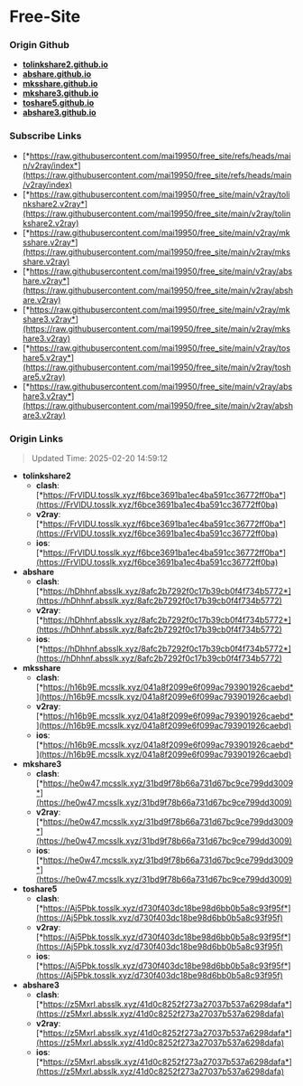 # Free-Site

### Origin Github

- [**tolinkshare2.github.io**](https://github.com/tolinkshare2/tolinkshare2.github.io)
- [**abshare.github.io**](https://github.com/abshare/abshare.github.io)
- [**mksshare.github.io**](https://github.com/mksshare/mksshare.github.io)
- [**mkshare3.github.io**](https://github.com/mkshare3/mkshare3.github.io)
- [**toshare5.github.io**](https://github.com/toshare5/toshare5.github.io)
- [**abshare3.github.io**](https://github.com/abshare3/abshare3.github.io)

### Subscribe Links

- [*https://raw.githubusercontent.com/mai19950/free_site/refs/heads/main/v2ray/index*](https://raw.githubusercontent.com/mai19950/free_site/refs/heads/main/v2ray/index)
- [*https://raw.githubusercontent.com/mai19950/free_site/main/v2ray/tolinkshare2.v2ray*](https://raw.githubusercontent.com/mai19950/free_site/main/v2ray/tolinkshare2.v2ray)
- [*https://raw.githubusercontent.com/mai19950/free_site/main/v2ray/mksshare.v2ray*](https://raw.githubusercontent.com/mai19950/free_site/main/v2ray/mksshare.v2ray)
- [*https://raw.githubusercontent.com/mai19950/free_site/main/v2ray/abshare.v2ray*](https://raw.githubusercontent.com/mai19950/free_site/main/v2ray/abshare.v2ray)
- [*https://raw.githubusercontent.com/mai19950/free_site/main/v2ray/mkshare3.v2ray*](https://raw.githubusercontent.com/mai19950/free_site/main/v2ray/mkshare3.v2ray)
- [*https://raw.githubusercontent.com/mai19950/free_site/main/v2ray/toshare5.v2ray*](https://raw.githubusercontent.com/mai19950/free_site/main/v2ray/toshare5.v2ray)
- [*https://raw.githubusercontent.com/mai19950/free_site/main/v2ray/abshare3.v2ray*](https://raw.githubusercontent.com/mai19950/free_site/main/v2ray/abshare3.v2ray)

### Origin Links

> Updated Time: 2025-02-20 14:59:12

- **tolinkshare2**
  - **clash**: [*https://FrVlDU.tosslk.xyz/f6bce3691ba1ec4ba591cc36772ff0ba*](https://FrVlDU.tosslk.xyz/f6bce3691ba1ec4ba591cc36772ff0ba)
  - **v2ray**: [*https://FrVlDU.tosslk.xyz/f6bce3691ba1ec4ba591cc36772ff0ba*](https://FrVlDU.tosslk.xyz/f6bce3691ba1ec4ba591cc36772ff0ba)
  - **ios**: [*https://FrVlDU.tosslk.xyz/f6bce3691ba1ec4ba591cc36772ff0ba*](https://FrVlDU.tosslk.xyz/f6bce3691ba1ec4ba591cc36772ff0ba)
- **abshare**
  - **clash**: [*https://hDhhnf.absslk.xyz/8afc2b7292f0c17b39cb0f4f734b5772*](https://hDhhnf.absslk.xyz/8afc2b7292f0c17b39cb0f4f734b5772)
  - **v2ray**: [*https://hDhhnf.absslk.xyz/8afc2b7292f0c17b39cb0f4f734b5772*](https://hDhhnf.absslk.xyz/8afc2b7292f0c17b39cb0f4f734b5772)
  - **ios**: [*https://hDhhnf.absslk.xyz/8afc2b7292f0c17b39cb0f4f734b5772*](https://hDhhnf.absslk.xyz/8afc2b7292f0c17b39cb0f4f734b5772)
- **mksshare**
  - **clash**: [*https://h16b9E.mcsslk.xyz/041a8f2099e6f099ac793901926caebd*](https://h16b9E.mcsslk.xyz/041a8f2099e6f099ac793901926caebd)
  - **v2ray**: [*https://h16b9E.mcsslk.xyz/041a8f2099e6f099ac793901926caebd*](https://h16b9E.mcsslk.xyz/041a8f2099e6f099ac793901926caebd)
  - **ios**: [*https://h16b9E.mcsslk.xyz/041a8f2099e6f099ac793901926caebd*](https://h16b9E.mcsslk.xyz/041a8f2099e6f099ac793901926caebd)
- **mkshare3**
  - **clash**: [*https://he0w47.mcsslk.xyz/31bd9f78b66a731d67bc9ce799dd3009*](https://he0w47.mcsslk.xyz/31bd9f78b66a731d67bc9ce799dd3009)
  - **v2ray**: [*https://he0w47.mcsslk.xyz/31bd9f78b66a731d67bc9ce799dd3009*](https://he0w47.mcsslk.xyz/31bd9f78b66a731d67bc9ce799dd3009)
  - **ios**: [*https://he0w47.mcsslk.xyz/31bd9f78b66a731d67bc9ce799dd3009*](https://he0w47.mcsslk.xyz/31bd9f78b66a731d67bc9ce799dd3009)
- **toshare5**
  - **clash**: [*https://Aj5Pbk.tosslk.xyz/d730f403dc18be98d6bb0b5a8c93f95f*](https://Aj5Pbk.tosslk.xyz/d730f403dc18be98d6bb0b5a8c93f95f)
  - **v2ray**: [*https://Aj5Pbk.tosslk.xyz/d730f403dc18be98d6bb0b5a8c93f95f*](https://Aj5Pbk.tosslk.xyz/d730f403dc18be98d6bb0b5a8c93f95f)
  - **ios**: [*https://Aj5Pbk.tosslk.xyz/d730f403dc18be98d6bb0b5a8c93f95f*](https://Aj5Pbk.tosslk.xyz/d730f403dc18be98d6bb0b5a8c93f95f)
- **abshare3**
  - **clash**: [*https://z5Mxrl.absslk.xyz/41d0c8252f273a27037b537a6298dafa*](https://z5Mxrl.absslk.xyz/41d0c8252f273a27037b537a6298dafa)
  - **v2ray**: [*https://z5Mxrl.absslk.xyz/41d0c8252f273a27037b537a6298dafa*](https://z5Mxrl.absslk.xyz/41d0c8252f273a27037b537a6298dafa)
  - **ios**: [*https://z5Mxrl.absslk.xyz/41d0c8252f273a27037b537a6298dafa*](https://z5Mxrl.absslk.xyz/41d0c8252f273a27037b537a6298dafa)
